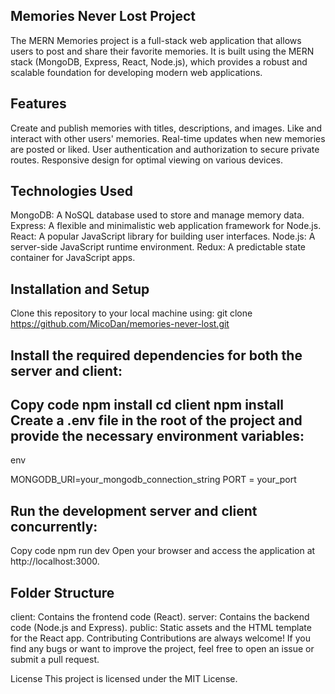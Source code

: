 Memories Never Lost Project
--------------------------------

The MERN Memories project is a full-stack web application that allows users to post and share their favorite memories. It is built using the MERN stack (MongoDB, Express, React, Node.js), which provides a robust and scalable foundation for developing modern web applications.

Features
-----------
Create and publish memories with titles, descriptions, and images.
Like and interact with other users' memories.
Real-time updates when new memories are posted or liked.
User authentication and authorization to secure private routes.
Responsive design for optimal viewing on various devices.


Technologies Used
----------------------
MongoDB: A NoSQL database used to store and manage memory data.
Express: A flexible and minimalistic web application framework for Node.js.
React: A popular JavaScript library for building user interfaces.
Node.js: A server-side JavaScript runtime environment.
Redux: A predictable state container for JavaScript apps.

Installation and Setup
-------------------------------
Clone this repository to your local machine using:
git clone https://github.com/MicoDan/memories-never-lost.git

Install the required dependencies for both the server and client:
----------------------------------------------------------------

Copy code
npm install
cd client
npm install
Create a .env file in the root of the project and provide the necessary environment variables:
-------------------------------------------------------

env

MONGODB_URI=your_mongodb_connection_string
PORT = your_port

Run the development server and client concurrently:
-
Copy code
npm run dev
Open your browser and access the application at http://localhost:3000.

Folder Structure
-
client: Contains the frontend code (React).
server: Contains the backend code (Node.js and Express).
public: Static assets and the HTML template for the React app.
Contributing
Contributions are always welcome! If you find any bugs or want to improve the project, feel free to open an issue or submit a pull request.

License
This project is licensed under the MIT License.




